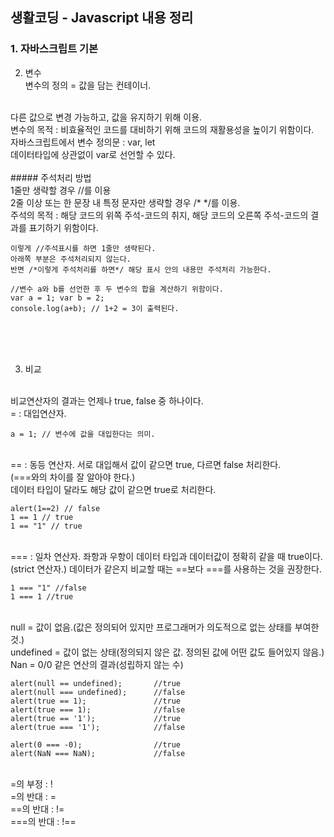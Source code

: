 ## 생활코딩 - Javascript 내용 정리

### 1. 자바스크립트 기본

2) 변수<br>
변수의 정의 = 값을 담는 컨테이너.
<br>
다른 값으로 변경 가능하고, 값을 유지하기 위해 이용.
<br>
변수의 목적 : 비효율적인 코드를 대비하기 위해 코드의 재활용성을 높이기 위함이다.
<br>
자바스크립트에서 변수 정의문 : var, let
<br>
데이터타입에 상관없이 var로 선언할 수 있다.
<br>
<br>
##### 주석처리 방법
<br>
1줄만 생략할 경우 //를 이용<br>2줄 이상 또는 한 문장 내 특정 문자만 생략할 경우 /* */를 이용.
<br>
주석의 목적 : 해당 코드의 위쪽 주석-코드의 취지, 해당 코드의 오른쪽 주석-코드의 결과를 표기하기 위함이다.

```
이렇게 //주석표시를 하면 1줄만 생략된다.
아래쪽 부분은 주석처리되지 않는다.
반면 /*이렇게 주석처리를 하면*/ 해당 표시 안의 내용만 주석처리 가능한다.

//변수 a와 b를 선언한 후 두 변수의 합을 계산하기 위함이다.
var a = 1; var b = 2;
console.log(a+b); // 1+2 = 3이 출력된다.
```

<br>
<br>
<br>

3) 비교
<br>
비교연산자의 결과는 언제나 true, false 중 하나이다.<br>
= : 대입연산자.<br>

```
a = 1; // 변수에 값을 대입한다는 의미.
```

<br>
== : 동등 연산자. 서로 대입해서 값이 같으면 true, 다르면 false 처리한다.<br>
(===와의 차이를 잘 알아야 한다.)<br>
데이터 타입이 달라도 해당 값이 같으면 true로 처리한다.

```
alert(1==2) // false
1 == 1 // true
1 == "1" // true
```

<br>
=== : 일차 연산자. 좌항과 우항이 데이터 타입과 데이터값이 정확히 같을 때 true이다.<br>
(strict 연산자.) 데이터가 같은지 비교할 때는 ==보다 ===를 사용하는 것을 권장한다.

```
1 === "1" //false
1 === 1 //true
```

<br>
null = 값이 없음.(값은 정의되어 있지만 프로그래머가 의도적으로 없는 상태를 부여한 것.)<br>
undefined = 값이 없는 상태(정의되지 않은 값. 정의된 값에 어떤 값도 들어있지 않음.)<br>
Nan = 0/0 같은 연산의 결과(성립하지 않는 수)

```
alert(null == undefined);       //true
alert(null === undefined);      //false
alert(true == 1);               //true
alert(true === 1);              //false
alert(true == '1');             //true
alert(true === '1');            //false

alert(0 === -0);                //true
alert(NaN === NaN);             //false
```

<br>
=의 부정 : !<br>
=의 반대 : =<br>
==의 반대 : !=<br>
===의 반대 : !==<br>
